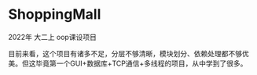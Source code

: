 # ShoppingMall
2022年 大二上 oop课设项目

目前来看，这个项目有诸多不足，分层不够清晰，模块划分、依赖处理都不够优美。但这毕竟第一个GUI+数据库+TCP通信+多线程的项目，从中学到了很多。
